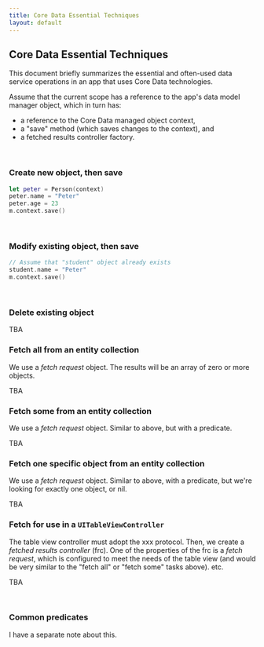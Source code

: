 ```yaml
---
title: Core Data Essential Techniques
layout: default
---
```


## Core Data Essential Techniques

This document briefly summarizes the essential and often-used data service operations in an app that uses Core Data technologies. 

Assume that the current scope has a reference to the app's data model manager object, which in turn has:
* a reference to the Core Data managed object context, 
* a "save" method (which saves changes to the context), and
* a fetched results controller factory. 

<br>

### Create new object, then save

```swift
let peter = Person(context)
peter.name = "Peter"
peter.age = 23
m.context.save()
```

<br>

### Modify existing object, then save

```swift
// Assume that "student" object already exists
student.name = "Peter"
m.context.save()
```

<br>

### Delete existing object

TBA

### Fetch all from an entity collection 

We use a *fetch request* object. The results will be an array of zero or more objects. 

TBA

### Fetch some from an entity collection 

We use a *fetch request* object. Similar to above, but with a predicate. 

TBA

### Fetch one specific object from an entity collection

We use a *fetch request* object. Similar to above, with a predicate, but we're looking for exactly one object, or nil. 

TBA

### Fetch for use in a `UITableViewController`

The table view controller must adopt the xxx protocol. Then, we create a *fetched results controller* (frc). One of the properties of the frc is a *fetch request*, which is configured to meet the needs of the table view (and would be very similar to the "fetch all" or "fetch some" tasks above). 
etc.

TBA

<br>

### Common predicates

I have a separate note about this.

<br>
